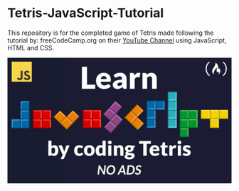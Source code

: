 # Tetris-JavaScript-Tutorial

This repository is for the completed game of Tetris made following the tutorial by: freeCodeCamp.org on their [YouTube Channel](https://www.youtube.com/watch?v=rAUn1Lom6dw&list=PLQpyxQ2epORwNrwy9Aocj9Mmf5yLw3yRa&index=47&t=2522s) using JavaScript, HTML and CSS. 

![Tetris JavaScript Tutorial](https://github.com/EarlierMeat1/Tetris-JavaScript-Tutorial/blob/master/Image%20Tetris%20JavaScript%20Tutorial.jpg?raw=true)  
